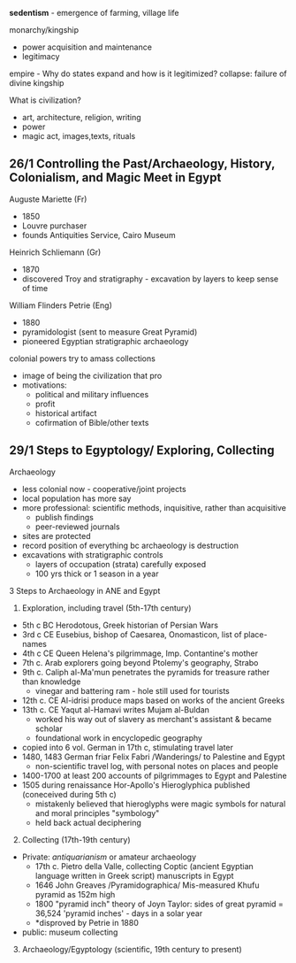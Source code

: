 **sedentism** - emergence of farming, village life

monarchy/kingship
- power acquisition and maintenance
- legitimacy

empire - Why do states expand and how is it legitimized?
collapse: failure of divine kingship

What is civilization?
- art, architecture, religion, writing
- power
- magic act, images,texts, rituals


26/1 Controlling the Past/Archaeology, History, Colonialism, and Magic Meet in Egypt
---
Auguste Mariette (Fr)
- 1850
- Louvre purchaser
- founds Antiquities Service, Cairo Museum

Heinrich Schliemann (Gr)
- 1870
- discovered Troy and stratigraphy - excavation by layers to keep sense of time

William Flinders Petrie (Eng)
- 1880
- pyramidologist (sent to measure Great Pyramid)
- pioneered Egyptian stratigraphic archaeology

colonial powers try to amass collections
- image of being the civilization that pro
- motivations:
	* political and military influences
	* profit
	* historical artifact
	* cofirmation of Bible/other texts

29/1 Steps to Egyptology/ Exploring, Collecting
---
Archaeology
- less colonial now - cooperative/joint projects
- local population has more say
- more professional: scientific methods, inquisitive, rather than acquisitive
	* publish findings
	* peer-reviewed journals
- sites are protected
- record position of everything bc archaeology is destruction
- excavations with stratigraphic controls
	* layers of occupation (strata) carefully exposed
	* 100 yrs thick or 1 season in a year

3 Steps to Archaeology in ANE and Egypt
1. Exploration, including travel (5th-17th century)
* 5th c BC Herodotous, Greek historian of Persian Wars
* 3rd c CE Eusebius, bishop of Caesarea, Onomasticon, list of place-names
* 4th c CE Queen Helena's pilgrimmage, Imp. Contantine's mother
* 7th c. Arab explorers going beyond Ptolemy's geography, Strabo
* 9th c. Caliph al-Ma'mun penetrates the pyramids for treasure rather than knowledge
	* vinegar and battering ram - hole still used for tourists
* 12th c. CE Al-idrisi produce maps based on works of the ancient Greeks
* 13th c. CE Yaqut al-Hamavi writes Mujam al-Buldan
	* worked his way out of slavery as merchant's assistant & became scholar
	* foundational work in encyclopedic geography
* 	copied into 6 vol. German in 17th c, stimulating travel later
* 1480, 1483 German friar Felix Fabri /Wanderings/ to Palestine and Egypt
	* non-scientific travel log, with personal notes on places and people
* 1400-1700 at least 200 accounts of pilgrimmages to Egypt and Palestine
* 1505 during renaissance Hor-Apollo's Hieroglyphica published (coneceived during 5th c)
	* mistakenly believed that hieroglyphs were magic symbols for natural and moral principles "symbology"
	* held back actual deciphering
2. Collecting (17th-19th century)
* Private: _antiquarianism_ or amateur archaeology
	* 17th c. Pietro della Valle, collecting Coptic (ancient Egyptian language written in Greek script) manuscripts in Egypt
	* 1646 John Greaves /Pyramidographica/ Mis-measured Khufu pyramid as 152m high
	* 1800 "pyramid inch" theory of Joyn Taylor: sides of great pyramid = 36,524 'pyramid inches' - days in a solar year
	* *disproved by Petrie in 1880
* public: museum collecting
3. Archaeology/Egyptology (scientific, 19th century to present)